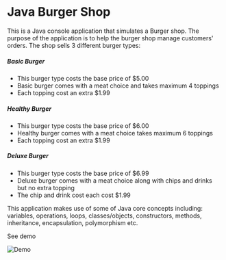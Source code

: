# Java Burger Shop

This is a Java console application that simulates a Burger shop.
The purpose of the application is to help the burger shop manage customers' orders.
The shop sells 3 different burger types:
 #####   Basic Burger 
 * This burger type costs the base price of $5.00
 * Basic burger comes with a meat choice and takes maximum 4 toppings
 * Each topping cost an extra $1.99
 
 ##### Healthy Burger
 * This burger type costs the base price of $6.00
 * Healthy burger comes with a meat choice takes maximum 6 toppings
 * Each topping cost an extra $1.99
     
 ##### Deluxe Burger
 * This burger type costs the base price of $6.99
 * Deluxe burger comes with a meat choice along with chips and drinks but no extra topping
 * The chip and drink cost each cost $1.99

 This application makes use of some of Java core concepts including:
 variables, operations, loops, classes/objects, constructors, methods, inheritance,
 encapsulation, polymorphism etc.
 
 See demo
 
 ![Demo](/demo.gif)
 
 